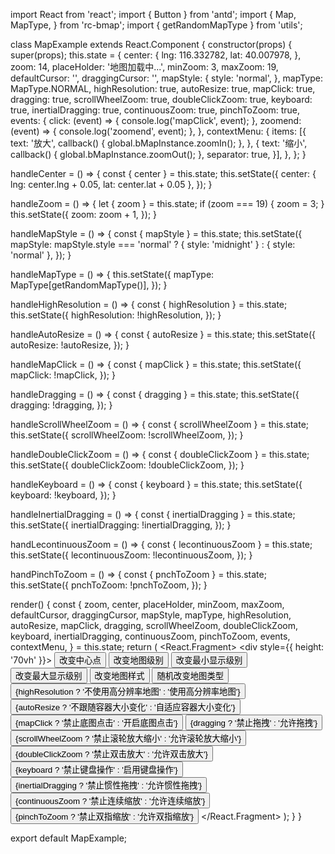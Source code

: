 import React from 'react';
import { Button } from 'antd';
import {
  Map,
  MapType,
} from 'rc-bmap';
import { getRandomMapType } from 'utils';

class MapExample extends React.Component {
  constructor(props) {
    super(props);
    this.state = {
      center: {
        lng: 116.332782,
        lat: 40.007978,
      },
      zoom: 14,
      placeHolder: '地图加载中...',
      minZoom: 3,
      maxZoom: 19,
      defaultCursor: '',
      draggingCursor: '',
      mapStyle: {
        style: 'normal',
      },
      mapType: MapType.NORMAL,
      highResolution: true,
      autoResize: true,
      mapClick: true,
      dragging: true,
      scrollWheelZoom: true,
      doubleClickZoom: true,
      keyboard: true,
      inertialDragging: true,
      continuousZoom: true,
      pinchToZoom: true,
      events: {
        click: (event) => {
          console.log('mapClick', event);
        },
        zoomend: (event) => {
          console.log('zoomend', event);
        },
      },
      contextMenu: {
        items: [{
          text: '放大',
          callback() { global.bMapInstance.zoomIn(); },
        },
        {
          text: '缩小',
          callback() { global.bMapInstance.zoomOut(); },
          separator: true,
        }],
      },
    };
  }

  handleCenter = () => {
    const { center } = this.state;
    this.setState({
      center: { lng: center.lng + 0.05, lat: center.lat + 0.05 },
    });
  }

  handleZoom = () => {
    let { zoom } = this.state;
    if (zoom === 19) {
      zoom = 3;
    }
    this.setState({
      zoom: zoom + 1,
    });
  }

  handleMapStyle = () => {
    const { mapStyle } = this.state;
    this.setState({
      mapStyle: mapStyle.style === 'normal' ? { style: 'midnight' } : { style: 'normal' },
    });
  }

  handleMapType = () => {
    this.setState({
      mapType: MapType[getRandomMapType()],
    });
  }

  handleHighResolution = () => {
    const { highResolution } = this.state;
    this.setState({
      highResolution: !highResolution,
    });
  }

  handleAutoResize = () => {
    const { autoResize } = this.state;
    this.setState({
      autoResize: !autoResize,
    });
  }

  handleMapClick = () => {
    const { mapClick } = this.state;
    this.setState({
      mapClick: !mapClick,
    });
  }

  handleDragging = () => {
    const { dragging } = this.state;
    this.setState({
      dragging: !dragging,
    });
  }

  handleScrollWheelZoom = () => {
    const { scrollWheelZoom } = this.state;
    this.setState({
      scrollWheelZoom: !scrollWheelZoom,
    });
  }

  handleDoubleClickZoom = () => {
    const { doubleClickZoom } = this.state;
    this.setState({
      doubleClickZoom: !doubleClickZoom,
    });
  }

  handleKeyboard = () => {
    const { keyboard } = this.state;
    this.setState({
      keyboard: !keyboard,
    });
  }

  handleInertialDragging = () => {
    const { inertialDragging } = this.state;
    this.setState({
      inertialDragging: !inertialDragging,
    });
  }

  handLecontinuousZoom = () => {
    const { lecontinuousZoom } = this.state;
    this.setState({
      lecontinuousZoom: !lecontinuousZoom,
    });
  }

  handPinchToZoom = () => {
    const { pnchToZoom } = this.state;
    this.setState({
      pnchToZoom: !pnchToZoom,
    });
  }

  render() {
    const {
      zoom, center, placeHolder, minZoom, maxZoom,
      defaultCursor, draggingCursor, mapStyle, mapType,
      highResolution, autoResize, mapClick, dragging, scrollWheelZoom,
      doubleClickZoom, keyboard, inertialDragging, continuousZoom,
      pinchToZoom, events, contextMenu,
    } = this.state;
    return (
      <React.Fragment>
        <div style={{ height: '70vh' }}>
          <Map
            ak="dbLUj1nQTvDvKXkov5fhnH5HIE88RUEO"
            center={center}
            zoom={zoom}
            placeHolder={placeHolder}
            minZoom={minZoom}
            maxZoom={maxZoom}
            defaultCursor={defaultCursor}
            draggingCursor={draggingCursor}
            mapStyle={mapStyle}
            mapType={mapType}
            highResolution={highResolution}
            autoResize={autoResize}
            mapClick={mapClick}
            dragging={dragging}
            scrollWheelZoom={scrollWheelZoom}
            doubleClickZoom={doubleClickZoom}
            keyboard={keyboard}
            inertialDragging={inertialDragging}
            continuousZoom={continuousZoom}
            pinchToZoom={pinchToZoom}
            events={events}
            contextMenu={contextMenu}
          />
          <Button onClick={this.handleCenter}>改变中心点</Button>
          <Button onClick={this.handleZoom}>改变地图级别</Button>
          <Button onClick={this.handleMinZoom}>改变最小显示级别</Button>
          <Button onClick={this.handleMaxZoom}>改变最大显示级别</Button>
          <Button onClick={this.handleMapStyle}>改变地图样式</Button>
          <Button onClick={this.handleMapType}>随机改变地图类型</Button>
          <Button onClick={this.handleHighResolution}>{highResolution ? '不使用高分辨率地图' : '使用高分辨率地图'}</Button>
          <Button onClick={this.handleAutoResize}>{autoResize ? '不跟随容器大小变化' : '自适应容器大小变化'}</Button>
          <Button onClick={this.handleMapClick}>{mapClick ? '禁止底图点击' : '开启底图点击'}</Button>
          <Button onClick={this.handleDragging}>{dragging ? '禁止拖拽' : '允许拖拽'}</Button>
          <Button onClick={this.handleScrollWheelZoom}>{scrollWheelZoom ? '禁止滚轮放大缩小' : '允许滚轮放大缩小'}</Button>
          <Button onClick={this.handleDoubleClickZoom}>{doubleClickZoom ? '禁止双击放大' : '允许双击放大'}</Button>
          <Button onClick={this.handleKeyboard}>{keyboard ? '禁止键盘操作' : '启用键盘操作'}</Button>
          <Button onClick={this.handleInertialDragging}>{inertialDragging ? '禁止惯性拖拽' : '允许惯性拖拽'}</Button>
          <Button onClick={this.handLecontinuousZoom}>{continuousZoom ? '禁止连续缩放' : '允许连续缩放'}</Button>
          <Button onClick={this.handPinchToZoom}>{pinchToZoom ? '禁止双指缩放' : '允许双指缩放'}</Button>
        </div>
      </React.Fragment>
    );
  }
}

export default MapExample;
